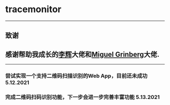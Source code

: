 # tracemonitor
***
## 致谢
## 感谢帮助我成长的[李辉](https://github.com/greyli)大佬和[Miguel Grinberg](https://github.com/miguelgrinberg)大佬.
***
### 尝试实现一个支持二维码扫描识别的Web App，目前还未成功                            5.12.2021
### 完成二维码扫码识别功能，下一步会进一步完善丰富功能                               5.13.2021


